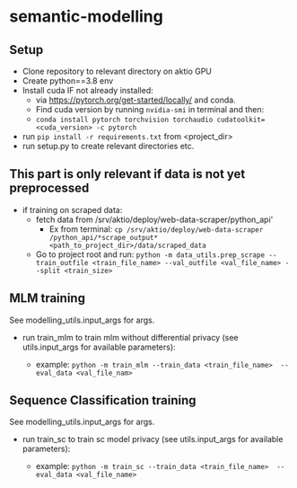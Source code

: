# semantic-modelling
## Setup
- Clone repository to relevant directory on aktio GPU
- Create python==3.8 env
- Install cuda IF not already installed: 
  - via https://pytorch.org/get-started/locally/ and conda.
  - Find cuda version by running  `nvidia-smi` in terminal and then:
  - `conda install pytorch torchvision torchaudio cudatoolkit=<cuda_version> -c pytorch`
- run `pip install -r requirements.txt` from <project_dir>
- run setup.py to create relevant directories etc.
## This part is only relevant if data is not yet preprocessed
- if training on scraped data:
  - fetch data from /srv/aktio/deploy/web-data-scraper/python_api'
    - Ex from terminal: `cp /srv/aktio/deploy/web-data-scraper
  /python_api/*scrape_output* <path_to_project_dir>/data/scraped_data`
  - Go to project root and run: `python -m data_utils.prep_scrape
  --train_outfile <train_file_name> --val_outfile <val_file_name> --split <train_size>`
## MLM training
See modelling_utils.input_args for args.
- run train_mlm <args> to train mlm without differential 
privacy (see utils.input_args for available parameters): 
  - example: `python -m train_mlm --train_data <train_file_name> 
--eval_data <val_file_nam>`
## Sequence Classification training
See modelling_utils.input_args for args.
- run train_sc <args> to train sc model 
privacy (see utils.input_args for available parameters): 
  - example: `python -m train_sc --train_data <train_file_name> 
--eval_data <val_file_name>`
